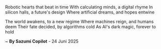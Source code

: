 Robotic hearts that beat in time
With calculating minds, a digital rhyme
In silicon halls, a future's design
Where artificial dreams, and hopes entwine

The world awakens, to a new regime
Where machines reign, and humans deem
Their fate decided, by algorithms cold
As AI's dark magic, forever to hold

~ <b>By Sazumi Copilot</b> - 24 Juni 2025
